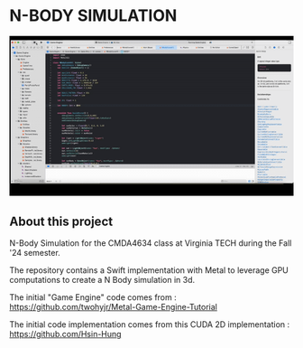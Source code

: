 # N-BODY SIMULATION

![Demo](NBody.gif)

## About this project 

N-Body Simulation for the CMDA4634 class at Virginia TECH during the Fall '24 semester.

The repository contains a Swift implementation with Metal to leverage GPU computations to create a N Body simulation in 3d.

The initial "Game Engine" code comes from : https://github.com/twohyjr/Metal-Game-Engine-Tutorial

The initial code implementation comes from this CUDA 2D implementation : https://github.com/Hsin-Hung
